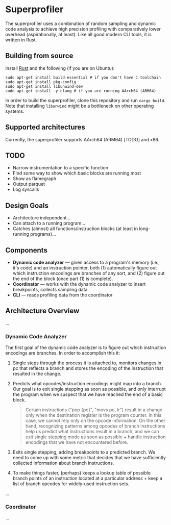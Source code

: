 # Superprofiler

The superprofiler uses a combination of random sampling and dynamic code analysis to achieve high precision profiling with comparatively lower overhead (aspirationally, at least). Like all good modern CLI tools, it is written in Rust.

## Building from source
Install [Rust](https://rustup.rs/) and the following (if you are on Ubuntu):
```
sudo apt-get install build-essential # if you don't have C toolchain
sudo apt-get install pkg-config
sudo apt-get install libunwind-dev
sudo apt-get install -y clang # if you are running AArch64 (ARM64)
```
In order to build the superprofiler, clone this repository and run `cargo build`. Note that installing `libunwind` might be a bottleneck on other operating systems.

## Supported architectures
Currently, the superprofiler supports AArch64 (ARM64) [TODO] and x86.

## TODO

- Narrow instrumentation to a specific function
- Find some way to show which basic blocks are running most
- Show as flamegraph
- Output parquet
- Log syscalls

## Design Goals

- Architecture independent...
- Can attach to a running program...
- Catches (almost) all functions/instruction blocks (at least in long-running programs)...

## Components

- **Dynamic code analyzer** — given access to a program's memory (i.e., it's code) and an instruction pointer, both (1) automatically figure out which instruction encodings are branches of any sort, and (2) figure out the end of the block (once part (1) is complete).
- **Coordinator** — works with the dynamic code analyzer to insert breakpoints, collects sampling data
- **CLI** — reads profiling data from the coordinator

## Architecture Overview

...

### Dynamic Code Analyzer

The first goal of the dynamic code analyzer is to figure out which instruction encodings are branches. In order to accomplish this it:

1. Single steps through the process it is attached to, monitors changes in pc that reflects a branch and stores the encoding of the instruction that resulted in the change.
2. Predicts what opcodes/instruction encodings might map into a branch. Our goal is to exit single stepping as soon as possible, and only interrupt the program when we suspect that we have reached the end of a basic block.

    > Certain instructions ("pop {pc}", "movs pc, lr") result in a change only when the destination register is the program counter. In this case, we cannot rely only on the opcode information. On the other hand, recognizing patterns among opcodes of branch instructions help us predict what instructions result in a branch, and we can exit single stepping mode as soon as possible + handle instruction encodings that we have not encountered before.

3. Exits single stepping, adding breakpoints to a predicted branch. We need to come up with some metric that decides that we have sufficiently collected information about branch instructions.
4. To make things faster, (perhaps) keeps a lookup table of possible branch points of an instruction located at a particular address + keep a list of branch opcodes for widely-used instruction sets. 



...

### Coordinator 

...


